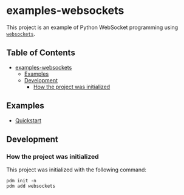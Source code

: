 # examples-websockets

This project is an example of Python WebSocket programming using [`websockets`](https://websockets.readthedocs.io/en/stable/index.html).


## Table of Contents <!-- omit in toc -->

- [examples-websockets](#examples-websockets)
  - [Examples](#examples)
  - [Development](#development)
    - [How the project was initialized](#how-the-project-was-initialized)


## Examples

- [Quickstart](./scripts/quickstart/README.md)


## Development

### How the project was initialized

This project was initialized with the following command:

```shell
pdm init -n
pdm add websockets
```
